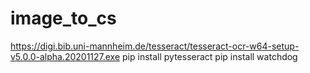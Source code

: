 # image_to_cs

https://digi.bib.uni-mannheim.de/tesseract/tesseract-ocr-w64-setup-v5.0.0-alpha.20201127.exe
pip install pytesseract
pip install watchdog
